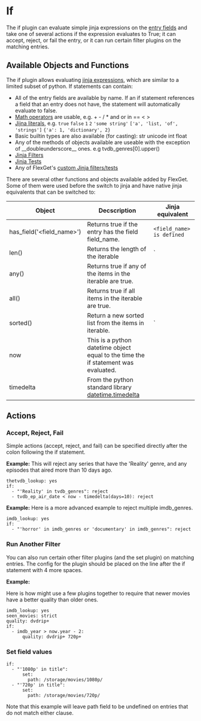 # If
The if plugin can evaluate simple jinja expressions on the [entry fields](/Entry) and take one of several actions if the expression evaluates to True; it can accept, reject, or fail the entry, or it can run certain filter plugins on the matching entries.

## Available Objects and Functions
The if plugin allows evaluating [jinja expressions](http://jinja.pocoo.org/docs/2.9/templates/#expressions), which are similar to a limited subset of python. If statements can contain:
- All of the entry fields are available by name. If an if statement references a field that an entry does not have, the statement will automatically evaluate to false.
- [Math operators](http://jinja.pocoo.org/docs/2.9/templates/#math) are usable, e.g. + - / * and or in == < >
- [Jijna literals](http://jinja.pocoo.org/docs/2.9/templates/#literals), e.g. `true` `false` `1` `2` `'some string'` `['a', 'list, 'of', 'strings']` `{'a': 1, 'dictionary', 2}`
- Basic builtin types are also available (for casting): str unicode int float
- Any of the methods of objects available are useable with the exception of \_\_doubleunderscore\_\_ ones. e.g tvdb_genres[0].upper()
- [Jinja Filters](http://jinja.pocoo.org/docs/2.9/templates/#list-of-builtin-filters)
- [Jinja Tests](http://jinja.pocoo.org/docs/2.9/templates/#builtin-tests)
- Any of FlexGet's [custom Jinja filters/tests](/Jinja)

There are several other functions and objects available added by FlexGet. Some of them were used before the switch to jinja and have native jinja equivalents that can be switched to:


| **Object** | **Decscription** | **Jinja equivalent** |
| --- | --- | --- |
| has_field('<field_name>') | Returns true if the entry has the field field_name. | `<field_name> is defined`
| len(<iterable>) | Returns the length of the iterable | `<iterable>|length` |
| any(<iterable>) | Returns true if any of the items in the iterable are true. |
| all(<iterable>) | Returns true if all items in the iterable are true. |
| sorted(<iterable>) | Return a new sorted list from the items in iterable. | `<iterable>|sort` |
| now | This is a python datetime object equal to the time the if statement was evaluated. |
| timedelta | From the python standard library [datetime.timedelta](http://docs.python.org/library/datetime.html#datetime.timedelta) |

## Actions
### Accept, Reject, Fail
Simple actions (accept, reject, and fail) can be specified directly after the colon following the if statement.

**Example:** This will reject any series that have the 'Reality' genre, and any episodes that aired more than 10 days ago.

```
thetvdb_lookup: yes
if:
  - "'Reality' in tvdb_genres": reject
  - tvdb_ep_air_date < now - timedelta(days=10): reject
```

**Example:** Here is a more advanced example to reject multiple imdb_genres.

```
imdb_lookup: yes
if:
  - "'horror' in imdb_genres or 'documentary' in imdb_genres": reject
```

### Run Another Filter
You can also run certain other filter plugins (and the set plugin) on matching entries. The config for the plugin should be placed on the line after the if statement with 4 more spaces.

**Example:**

Here is how might use a few plugins together to require that newer movies have a better quality than older ones.

```
imdb_lookup: yes
seen_movies: strict
quality: dvdrip+
if:
  - imdb_year > now.year - 2:
      quality: dvdrip+ 720p+
```

### Set field values
```
if:
  - "'1080p' in title":
      set:
        path: /storage/movies/1080p/
  - "'720p' in title":
      set:
        path: /storage/movies/720p/
```

Note that this example will leave path field to be undefined on entries that do not match either clause.